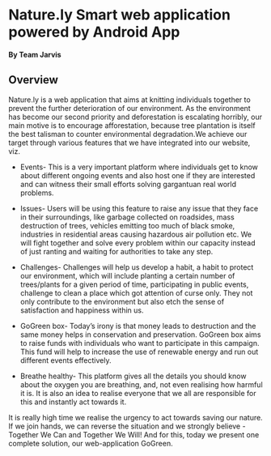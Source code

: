 # Nature.ly Smart web application powered by Android App

**By Team Jarvis**

## Overview

Nature.ly is a web application that aims at knitting individuals together to prevent the further deterioration of our environment. As the environment has become our second priority and deforestation is escalating horribly, our main motive is to encourage afforestation, because tree plantation is itself the best talisman to counter environmental degradation.We achieve our target through various features that we have integrated into our website, viz.

- Events- This is a very important platform where individuals get to know about different ongoing events and also host one if they are interested and can witness their small efforts solving gargantuan real world problems.

- Issues- Users will be using this feature to raise any issue that they face in their surroundings, like garbage collected on roadsides, mass destruction of trees, vehicles emitting too much of black smoke, industries in residential areas causing hazardous air pollution etc. We will fight together and solve every problem within our capacity instead of just ranting and waiting for authorities to take any step.

- Challenges- Challenges will help us develop a habit, a habit to protect our environment, which will include planting a certain number of trees/plants for a given period of time, participating in public events, challenge to clean a place which got attention of curse only. They not only contribute to the environment but also etch the sense of satisfaction and happiness within us.

- GoGreen box- Today’s irony is that money leads to destruction and the same money helps in conservation and preservation. GoGreen box aims to raise funds with individuals who want to participate in this campaign. This fund will help to increase the use of renewable energy and run out different events effectively.

- Breathe healthy- This platform gives all the details you should know about the oxygen you are breathing, and, not even realising how harmful it is. It is also an idea to realise everyone that we all are responsible for this and instantly act towards it.

It is really high time we realise the urgency to act towards saving our nature. If we join hands, we can reverse the situation and we strongly believe - Together We Can and Together We Will! And for this, today we present one complete solution, our web-application GoGreen.
